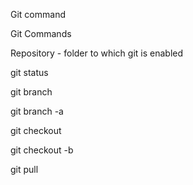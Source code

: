 Git command

Git Commands

Repository - folder to which git is enabled

git status

git branch

git branch -a

git checkout

git checkout -b <my-branch-name>

git pull
